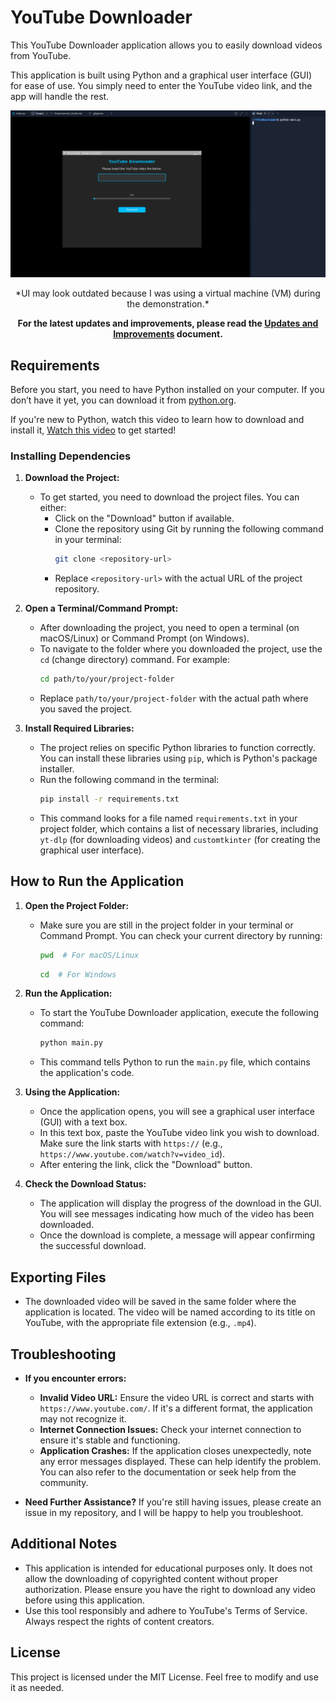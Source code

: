 # YouTube Downloader

This YouTube Downloader application allows you to easily download videos from YouTube.

This application is built using Python and a graphical user interface (GUI) for ease of use. You simply need to enter the YouTube video link, and the app will handle the rest.

![YouTube Downloader GUI](screenshots/Screengrap_v1.1.PNG)
<p align="center">
*UI may look outdated because I was using a virtual machine (VM) during the demonstration.*
</p>

<p align="center">
<strong>For the latest updates and improvements, please read the <a href="Updates_and_Improvements.md">Updates and Improvements</a> document.</strong>
</p>

## Requirements

Before you start, you need to have Python installed on your computer. If you don’t have it yet, you can download it from [python.org](https://www.python.org/downloads/).

If you're new to Python, watch this video to learn how to download and install it, [Watch this video](https://www.youtube.com/watch?v=nU2Egc3Zx3Q) to get started!


### Installing Dependencies

1. **Download the Project:**
   - To get started, you need to download the project files. You can either:
     - Click on the "Download" button if available.
     - Clone the repository using Git by running the following command in your terminal:
       ```bash
       git clone <repository-url>
       ```
     - Replace `<repository-url>` with the actual URL of the project repository.

2. **Open a Terminal/Command Prompt:**
   - After downloading the project, you need to open a terminal (on macOS/Linux) or Command Prompt (on Windows).
   - To navigate to the folder where you downloaded the project, use the `cd` (change directory) command. For example:
     ```bash
     cd path/to/your/project-folder
     ```
   - Replace `path/to/your/project-folder` with the actual path where you saved the project.

3. **Install Required Libraries:**
   - The project relies on specific Python libraries to function correctly. You can install these libraries using `pip`, which is Python's package installer.
   - Run the following command in the terminal:
     ```bash
     pip install -r requirements.txt
     ```
   - This command looks for a file named `requirements.txt` in your project folder, which contains a list of necessary libraries, including `yt-dlp` (for downloading videos) and `customtkinter` (for creating the graphical user interface).

## How to Run the Application

1. **Open the Project Folder:**
   - Make sure you are still in the project folder in your terminal or Command Prompt. You can check your current directory by running:
     ```bash
     pwd  # For macOS/Linux
     ```
     ```bash
     cd  # For Windows
     ```

2. **Run the Application:**
   - To start the YouTube Downloader application, execute the following command:
     ```bash
     python main.py
     ```
   - This command tells Python to run the `main.py` file, which contains the application's code.

3. **Using the Application:**
   - Once the application opens, you will see a graphical user interface (GUI) with a text box.
   - In this text box, paste the YouTube video link you wish to download. Make sure the link starts with `https://` (e.g., `https://www.youtube.com/watch?v=video_id`).
   - After entering the link, click the "Download" button.

4. **Check the Download Status:**
   - The application will display the progress of the download in the GUI. You will see messages indicating how much of the video has been downloaded.
   - Once the download is complete, a message will appear confirming the successful download.

## Exporting Files

- The downloaded video will be saved in the same folder where the application is located. The video will be named according to its title on YouTube, with the appropriate file extension (e.g., `.mp4`).

## Troubleshooting

- **If you encounter errors:**
  - **Invalid Video URL:** Ensure the video URL is correct and starts with `https://www.youtube.com/`. If it's a different format, the application may not recognize it.
  - **Internet Connection Issues:** Check your internet connection to ensure it's stable and functioning.
  - **Application Crashes:** If the application closes unexpectedly, note any error messages displayed. These can help identify the problem. You can also refer to the documentation or seek help from the community.
  
- **Need Further Assistance?** If you're still having issues, please create an issue in my repository, and I will be happy to help you troubleshoot.



## Additional Notes

- This application is intended for educational purposes only. It does not allow the downloading of copyrighted content without proper authorization. Please ensure you have the right to download any video before using this application.
- Use this tool responsibly and adhere to YouTube's Terms of Service. Always respect the rights of content creators.

## License

This project is licensed under the MIT License. Feel free to modify and use it as needed.

